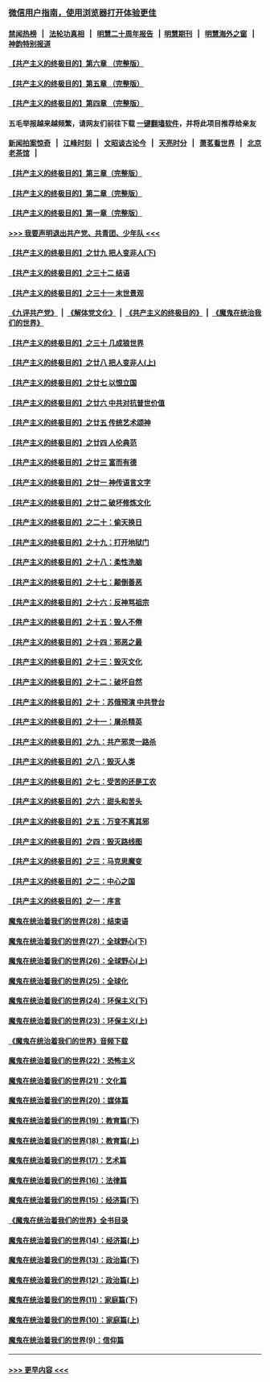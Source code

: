 ### [微信用户指南，使用浏览器打开体验更佳](https://github.com/gfw-breaker/banned-news1/blob/master/indexes/wechat-guide.md?t=0)
#### [禁闻热榜](热点新闻.md?t=0)  &nbsp;&nbsp;|&nbsp;&nbsp; [法轮功真相](https://github.com/gfw-breaker/truth/blob/master/README.md?t=0) &nbsp;&nbsp;|&nbsp;&nbsp; [明慧二十周年报告](https://github.com/gfw-breaker/mh-reports/blob/master/README.md?t=0) &nbsp;&nbsp;|&nbsp;&nbsp;[明慧期刊](https://github.com/gfw-breaker/mh-qikan) &nbsp;&nbsp;|&nbsp;&nbsp; [明慧海外之窗](https://github.com/gfw-breaker/mh-news/blob/master/README.md?t=0) &nbsp;&nbsp;|&nbsp;&nbsp; [神韵特别报道](https://github.com/gfw-breaker/mh-news/blob/master/shenyun.md?t=0)
#### [【共产主义的终极目的】第六章 （完整版）](../pages/nsc422/n11428913.md?t=02051922) 
#### [【共产主义的终极目的】第五章 （完整版）](../pages/nsc422/n11428912.md?t=02051922) 
#### [【共产主义的终极目的】第四章 （完整版）](../pages/nsc422/n11428907.md?t=02051922) 
#### 五毛举报越来越频繁，请网友们前往下载 [一键翻墙软件](https://github.com/gfw-breaker/ssr-accounts)，并将此项目推荐给亲友
#### [新闻拍案惊奇](https://github.com/gfw-breaker/banned-news1/blob/master/pages/link4.md) &nbsp;&nbsp;|&nbsp;&nbsp; [江峰时刻](https://github.com/gfw-breaker/banned-news1/blob/master/pages/link4.md) &nbsp;&nbsp;|&nbsp;&nbsp; [文昭谈古论今](https://github.com/gfw-breaker/banned-news1/blob/master/pages/link4.md) &nbsp;&nbsp;|&nbsp;&nbsp; [天亮时分](https://github.com/gfw-breaker/banned-news1/blob/master/pages/link4.md) &nbsp;&nbsp;|&nbsp;&nbsp; [萧茗看世界](https://github.com/gfw-breaker/banned-news1/blob/master/pages/link4.md) &nbsp;&nbsp;|&nbsp;&nbsp; [北京老茶馆](https://github.com/gfw-breaker/banned-news1/blob/master/pages/link4.md) &nbsp;&nbsp;|&nbsp;&nbsp; 
#### [【共产主义的终极目的】第三章（完整版）](../pages/nsc422/n11428848.md?t=02051922) 
#### [【共产主义的终极目的】第二章（完整版）](../pages/nsc422/n11428831.md?t=02051922) 
#### [【共产主义的终极目的】第一章（完整版）](../pages/nsc422/n11417651.md?t=02051922) 
#### [>>> 我要声明退出共产党、共青团、少年队 <<<](https://github.com/begood0513/goodnews/blob/master/quit/letter.md) 
#### [【共产主义的终极目的】之廿九 把人变非人(下)](../pages/nsc422/n11344140.md?t=02051922) 
#### [【共产主义的终极目的】之三十二 结语](../pages/nsc422/n11360535.md?t=02051922) 
#### [【共产主义的终极目的】之三十一 末世景观](../pages/nsc422/n11351129.md?t=02051922) 
#### [《九评共产党》](https://github.com/begood0513/9ping.md/blob/master/README.md) &nbsp;|&nbsp; [《解体党文化》](../../../../jtdwh.md/blob/master/README.md)  &nbsp;|&nbsp; [《共产主义的终极目的》](../../../../gczydzjmd.md/blob/master/README.md) &nbsp;|&nbsp; [《魔鬼在统治我们的世界》](../../../../mgztzwmdsj.md/blob/master/README.md) 
#### [【共产主义的终极目的】之三十 几成狼世界](../pages/nsc422/n11348280.md?t=02051922) 
#### [【共产主义的终极目的】之廿八 把人变非人(上)](../pages/nsc422/n11340492.md?t=02051922) 
#### [【共产主义的终极目的】之廿七 以恨立国](../pages/nsc422/n11336944.md?t=02051922) 
#### [【共产主义的终极目的】之廿六 中共对抗普世价值](../pages/nsc422/n11324785.md?t=02051922) 
#### [【共产主义的终极目的】之廿五 传统艺术颂神](../pages/nsc422/n11296396.md?t=02051922) 
#### [【共产主义的终极目的】之廿四 人伦典范](../pages/nsc422/n11296397.md?t=02051922) 
#### [【共产主义的终极目的】之廿三 富而有德](../pages/nsc422/n11283598.md?t=02051922) 
#### [【共产主义的终极目的】之廿一 神传语言文字](../pages/nsc422/n11263265.md?t=02051922) 
#### [【共产主义的终极目的】之廿二 破坏修炼文化](../pages/nsc422/n11245728.md?t=02051922) 
#### [【共产主义的终极目的】之二十：偷天换日](../pages/nsc422/n11238846.md?t=02051922) 
#### [【共产主义的终极目的】之十九：打开地狱门](../pages/nsc422/n11206376.md?t=02051922) 
#### [【共产主义的终极目的】之十八：柔性洗脑](../pages/nsc422/n11199994.md?t=02051922) 
#### [【共产主义的终极目的】之十七：颠倒善恶](../pages/nsc422/n11179782.md?t=02051922) 
#### [【共产主义的终极目的】之十六：反神骂祖宗](../pages/nsc422/n11166798.md?t=02051922) 
#### [【共产主义的终极目的】之十五：毁人不倦](../pages/nsc422/n11166792.md?t=02051922) 
#### [【共产主义的终极目的】之十四：邪恶之最](../pages/nsc422/n11150249.md?t=02051922) 
#### [【共产主义的终极目的】之十三：毁灭文化](../pages/nsc422/n11135227.md?t=02051922) 
#### [【共产主义的终极目的】之十二：破坏自然](../pages/nsc422/n11135214.md?t=02051922) 
#### [【共产主义的终极目的】之十：苏俄预演 中共登台](../pages/nsc422/n11118424.md?t=02051922) 
#### [【共产主义的终极目的】之十一：屠杀精英](../pages/nsc422/n11118442.md?t=02051922) 
#### [【共产主义的终极目的】之九：共产邪灵一路杀](../pages/nsc422/n11114139.md?t=02051922) 
#### [【共产主义的终极目的】之八：毁灭人类](../pages/nsc422/n11108503.md?t=02051922) 
#### [【共产主义的终极目的】之七：受苦的还是工农](../pages/nsc422/n11101809.md?t=02051922) 
#### [【共产主义的终极目的】之六：甜头和苦头](../pages/nsc422/n11096971.md?t=02051922) 
#### [【共产主义的终极目的】之五：万变不离其邪](../pages/nsc422/n11091285.md?t=02051922) 
#### [【共产主义的终极目的】之四：毁灭路线图](../pages/nsc422/n11086284.md?t=02051922) 
#### [【共产主义的终极目的】之三：马克思魔变](../pages/nsc422/n11061941.md?t=02051922) 
#### [【共产主义的终极目的】之二：中心之国](../pages/nsc422/n11047728.md?t=02051922) 
#### [【共产主义的终极目的】之一：序言](../pages/nsc422/n11086077.md?t=02051922) 
#### [魔鬼在统治着我们的世界(28)：结束语](../pages/nsc422/n10936246.md?t=02051922) 
#### [魔鬼在统治着我们的世界(27)：全球野心(下)](../pages/nsc422/n10928319.md?t=02051922) 
#### [魔鬼在统治着我们的世界(26)：全球野心(上)](../pages/nsc422/n10900318.md?t=02051922) 
#### [魔鬼在统治着我们的世界(25)：全球化](../pages/nsc422/n10788205.md?t=02051922) 
#### [魔鬼在统治着我们的世界(24)：环保主义(下)](../pages/nsc422/n10695307.md?t=02051922) 
#### [魔鬼在统治着我们的世界(23)：环保主义(上)](../pages/nsc422/n10688613.md?t=02051922) 
#### [《魔鬼在统治着我们的世界》音频下载](../pages/nsc422/n10635553.md?t=02051922) 
#### [魔鬼在统治着我们的世界(22)：恐怖主义](../pages/nsc422/n10614727.md?t=02051922) 
#### [魔鬼在统治着我们的世界(21)：文化篇](../pages/nsc422/n10597706.md?t=02051922) 
#### [魔鬼在统治着我们的世界(20)：媒体篇](../pages/nsc422/n10586579.md?t=02051922) 
#### [魔鬼在统治着我们的世界(19)：教育篇(下)](../pages/nsc422/n10564808.md?t=02051922) 
#### [魔鬼在统治着我们的世界(18)：教育篇(上)](../pages/nsc422/n10526970.md?t=02051922) 
#### [魔鬼在统治着我们的世界(17)：艺术篇](../pages/nsc422/n10499093.md?t=02051922) 
#### [魔鬼在统治着我们的世界(16)：法律篇](../pages/nsc422/n10485969.md?t=02051922) 
#### [魔鬼在统治着我们的世界(15)：经济篇(下)](../pages/nsc422/n10469975.md?t=02051922) 
#### [《魔鬼在统治着我们的世界》全书目录](../pages/nsc422/n10464261.md?t=02051922) 
#### [魔鬼在统治着我们的世界(14)：经济篇(上)](../pages/nsc422/n10457370.md?t=02051922) 
#### [魔鬼在统治着我们的世界(13)：政治篇(下)](../pages/nsc422/n10448270.md?t=02051922) 
#### [魔鬼在统治着我们的世界(12)：政治篇(上)](../pages/nsc422/n10444576.md?t=02051922) 
#### [魔鬼在统治着我们的世界(11)：家庭篇(下)](../pages/nsc422/n10440961.md?t=02051922) 
#### [魔鬼在统治着我们的世界(10)：家庭篇(上)](../pages/nsc422/n10435448.md?t=02051922) 
#### [魔鬼在统治着我们的世界(9)：信仰篇](../pages/nsc422/n10432159.md?t=02051922) 

----
#### [ >>> 更早内容 <<< ](../indexes/nsc422-earlier.md)
